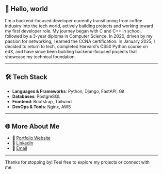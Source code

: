 ## 👋 Hello, world

I'm a backend-focused developer currently transitioning from coffee industry into the tech world, actively building projects and working toward my first developer role. My journey began with C and C++ in school, followed by a 3-year diploma in Computer Science. In 2020, driven by my passion for networking, I earned the CCNA certification. In January 2025, I decided to return to tech, completed Harvard's CS50 Python course on edX, and have since been building backend-focused projects that showcase my technical foundation.

---

## 🛠️ Tech Stack

- **Languages & Frameworks**: Python, Django, FastAPI, Git
- **Databases**: PostgreSQL
- **Frontend**: Bootstrap, Tailwind
- **DevOps & Tools**: Nginx, AWS

---

## 🌐 More About Me

- 🔗 [Portfolio Website](https://gurdeepkumar.com)
- 💼 [LinkedIn](https://www.linkedin.com/in/gurdeep-kumar/)
- 📧 [Email](mailto:gksyntax@hotmail.com)

---

Thanks for stopping by! Feel free to explore my projects or connect with me.
